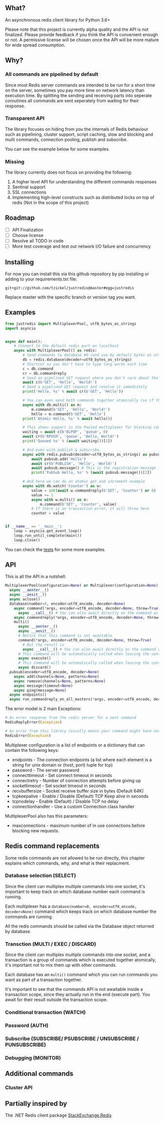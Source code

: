 ## What?
An asynchronous redis client library for Python 3.6+

Please note that this project is currently alpha quality and the API is not finalized. Please provide feedback if you think the API is convenient enough or not. A permissive license will be chosen once the API will be more mature for wide spread consumption.

## Why?
### All commands are pipelined by default

Since most Redis server commands are intended to be run for a short time on the server, sometimes you pay more time on network latency than execution time. By splitting the sending and receiving parts into seperate coroutines all commands are sent seperately from waiting for their response.

### Transparent API

The library focuses on hiding from you the internals of Redis behaviour such as pipelining, cluster support, script caching, slow and blocking and multi commands, connection pooling, publish and subscribe.

You can see the example below for some examples.

### Missing

The library currently does not focus on providing the following:

1. A higher level API for understanding the different commands responses
2. Sentinal support
3. SSL connections
4. Implementing high-level constructs such as distributed locks on top of redis (Not in the scope of this project)

## Roadmap
- [ ] API Finalization
- [ ] Choose license
- [ ] Resolve all TODO in code
- [ ] More test coverage and test out network I/O failure and concurrency

## Installing
For now you can install this via this github repository by pip installing or adding to your requirements.txt file:

```
git+git://github.com/tzickel/justredis@master#egg=justredis
```

Replace master with the specific branch or version tag you want.

## Examples
```python
from justredis import MultiplexerPool, utf8_bytes_as_strings
import asyncio


async def main():
    # Connect to the default redis port on localhost
    async with MultiplexerPool() as redis:
        # Send commands to database #0 (and use by default bytes as utf8 strings decoder)
        db = redis.database(decoder=utf8_bytes_as_strings)
        # Shortcut so you don't have to type long words each time
        c = db.command
        cr = db.commandreply
        # Send an pipelined SET request where you don't care about the result (You don't have to use bytes notation or caps)
        await c(b'SET', 'Hello', 'World!')
        # Send a pipelined GET request and resolve it immediately
        print('Hello, %s' % await cr(b'GET', 'Hello'))

        # You can even send both commands together atomically (so if the first fails the second won't run)
        async with db.multi() as m:
            m.command(b'SET', 'Hello', 'World!')
            hello = m.command(b'GET', 'Hello')
        print('Atomic Hello, %s' % await hello())

        # This shows support in the Pooled multiplexer for blocking commands
        waiting = await c(b'BLPOP', 'queue', 0)
        await cr(b'RPUSH', 'queue', 'Hello, World!')
        print('Queued %s' % (await waiting())[1])

        # And even with publish & subscribe.
        async with redis.pubsub(decoder=utf8_bytes_as_strings) as pubsub:
            await pubsub.add('Hello')
            await cr(b'PUBLISH', 'Hello', 'World!')
            await pubsub.message() # This is the registration message for the Hello channel.
            print('PubSub Hello, %s' % (await pubsub.message())[2])

        # And here we can do an atomic get and increment example
        async with db.watch('Counter') as w:
            value = int(await w.commandreply(b'GET', 'Counter') or 0)
            value += 1
            async with w.multi() as m:
                m.command(b'SET', 'Counter', value)
            # If there is an transaction error, it will throw here
            counter = value


if __name__ == '__main__':
    loop = asyncio.get_event_loop()
    loop.run_until_complete(main())
    loop.close()
```

You can check the [tests](tests/test.py) for some more examples.

## API
This is all the API in a nutshell:

```python
MultiplexerPool(configuration=None) or Multiplexer(configuration=None)
  async __aenter__()
  async __aexit__()
  async aclose()
  database(number=0, encoder=utf8_encode, decoder=None)
    async command(*args, encoder=utf8_encode, decoder=None, throw=True)
      async __call__() # You can also await directly on the command as well
    async commandreply(*args, encoder=utf8_encode, decoder=None, throw=True)
    multi()
      async __aenter__()
      async __aexit__()
      # Notice that this command is not awaitable
      command(*args, encoder=utf8_encode, decoder=None, throw=True)
        # But the result is
        async __call__() # You can also await directly on the command as well
      # This command will be automatically called when leaving the context manager
      async execute()
      # This command will be automatically called when leaving the context manager on exception (or can be called explicitly before to abort)
      async discard()
  pubsub(encoder=utf8_encode, decoder=None)
    async add(channels=None, patterns=None)
    async remove(channels=None, patterns=None)
    async message(timeout=None)
    async ping(message=None)
  async endpoints()
  async run_commandreply_on_all_masters(*args, encoder=utf8_encode, decoder=None)
```

The error model is 2 main Exceptions:

```python
# An error response from the redis server for a sent command
RedisReplyError(Exception)

# An error from this library (usually means your command might have not reached the server)
RedisError(Exception)
```

Multiplexer configuration is a list of endpoints or a dictionary that can contain the following keys:

* endpoints - The connection endpoints (a list where each element is a string for unix domain or (host, port) tuple for tcp)
* password - The server password
* connecttimeout - Set connect timeout in seconds
* connectretry - Number of connection attempts before giving up
* sockettimeout - Set socket timeout in seconds
* recvbuffersize - Socket receive buffer size in bytes (Default 64K)
* tcpkeepalive - Enable / Disable (Default) TCP Keep alive in seconds
* tcpnodelay - Enable (Default) / Disable TCP no delay
* connectionhandler - Use a custom Connection class handler

MultiplexerPool also has this parameters:

* maxconnections - maximum number of in use connections before blocking new requests.

## Redis command replacements
Some redis commands are not allowed to be run directly, this chapter explains which commands, why, and what is their replacment.

### Database selection (SELECT)

Since the client can multiplex multiple commands into one socket, it's important to keep track on which database number each command is running.

Each multiplexer has a `database(number=0, encoder=utf8_encode, decoder=None)` command which keeps track on which database number the commands are running.

All the redis commands should be called via the Database object returned by database.

### Transction (MULTI / EXEC / DISCARD)

Since the client can multiplex multiple commands into one socket, and a transaction is a group of commands which is executed together atomically, it's important not to mix them up with other commands.

Each database has an `multi()` command which you can run commands you want as part of a transaction together.

It's important to see that the commands API is not awaitable inside a transaction scope, since they actually run in the end (execute part). You await for their result outside the transaction scope.

### Conditional transaction (WATCH)

### Password (AUTH)

### Subscribe (SUBSCRIBE/ PSUBSCRIBE / UNSUBSCRIBE / PUNSUBSCRIBE)

### Debugging (MONITOR)

## Additional commands

### Cluster API

## Partially inspired by
The .NET Redis client package [StackExchange.Redis](https://stackexchange.github.io/StackExchange.Redis/)
